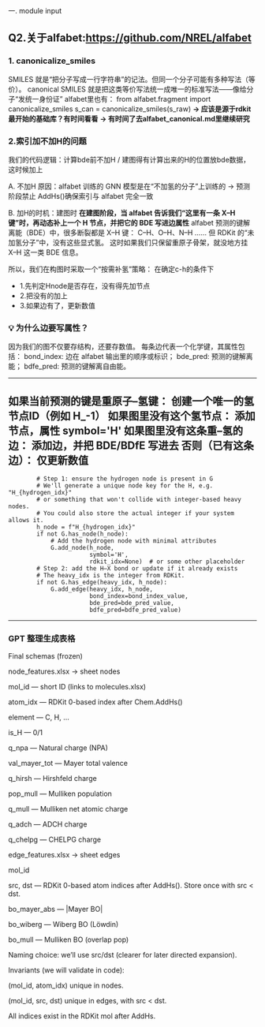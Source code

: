 一. module input

## **Q2.关于alfabet:https://github.com/NREL/alfabet**

### 1. canonicalize_smiles

SMILES 就是“把分子写成一行字符串”的记法。但同一个分子可能有多种写法（等价）。
canonical SMILES 就是把这类等价写法统一成唯一的标准写法——像给分子“发统一身份证”
alfabet里也有：
from alfabet.fragment import canonicalize_smiles
s_can = canonicalize_smiles(s_raw)
**-> 应该是源于rdkit最开始的基础库？有时间看看**
**-> 有时间了去alfabet_canonical.md里继续研究**

### 2.索引加不加H的问题
我们的代码逻辑：计算bde前不加H / 建图得有计算出来的H的位置放bde数据，这时候加上

A. 不加H 原因：alfabet 训练的 GNN 模型是在“不加氢的分子”上训练的
-> 预测阶段禁止 AddHs()确保索引与 alfabet 完全一致

B. 加H的时机：建图时
**在建图阶段，当 alfabet 告诉我们“这里有一条 X–H 键”时，再动态补上一个 H 节点，并把它的 BDE 写进边属性**
alfabet 预测的键解离能（BDE）中，很多断裂都是 X–H 键：
C–H、O–H、N–H ……
但 RDKit 的“未加氢分子”中，没有这些显式氢。
这时如果我们只保留重原子骨架，就没地方挂 X–H 这一类 BDE 信息。

所以，我们在构图时采取一个“按需补氢”策略：
在确定c-h的条件下
- 1.先判定Hnode是否存在，没有得先加节点
- 2.把没有的加上
- 3.如果边有了，更新数值

### 💡 为什么边要写属性？
因为我们的图不仅要存结构，还要存数值。
每条边代表一个化学键，其属性包括：
bond_index: 边在 alfabet 输出里的顺序或标识；
bde_pred: 预测的键解离能；
bdfe_pred: 预测的键解离自由能。

---
如果当前预测的键是重原子–氢键：
    创建一个唯一的氢节点ID（例如 H_-1）
    如果图里没有这个氢节点：
        添加节点，属性 symbol='H'
    如果图里没有这条重–氢的边：
        添加边，并把 BDE/BDfE 写进去
    否则（已有这条边）：
        仅更新数值
---
            # Step 1: ensure the hydrogen node is present in G
            # We'll generate a unique node key for the H, e.g. "H_{hydrogen_idx}"
            # or something that won't collide with integer-based heavy nodes.
            # You could also store the actual integer if your system allows it.           
            h_node = f"H_{hydrogen_idx}"
            if not G.has_node(h_node):
                # Add the hydrogen node with minimal attributes
                G.add_node(h_node,
                           symbol='H',
                           rdkit_idx=None)  # or some other placeholder
            # Step 2: add the H–X bond or update if it already exists
            # The heavy_idx is the integer from RDKit.
            if not G.has_edge(heavy_idx, h_node):
                G.add_edge(heavy_idx, h_node,
                           bond_index=bond_index_value,
                           bde_pred=bde_pred_value,
                           bdfe_pred=bdfe_pred_value)
---

### GPT 整理生成表格
Final schemas (frozen)

node_features.xlsx → sheet nodes

mol_id — short ID (links to molecules.xlsx)

atom_idx — RDKit 0-based index after Chem.AddHs()

element — C, H, …

is_H — 0/1

q_npa — Natural charge (NPA)

val_mayer_tot — Mayer total valence

q_hirsh — Hirshfeld charge

pop_mull — Mulliken population

q_mull — Mulliken net atomic charge

q_adch — ADCH charge

q_chelpg — CHELPG charge

edge_features.xlsx → sheet edges

mol_id

src, dst — RDKit 0-based atom indices after AddHs(). Store once with src < dst.

bo_mayer_abs — |Mayer BO|

bo_wiberg — Wiberg BO (Löwdin)

bo_mull — Mulliken BO (overlap pop)

Naming choice: we’ll use src/dst (clearer for later directed expansion).

Invariants (we will validate in code):

(mol_id, atom_idx) unique in nodes.

(mol_id, src, dst) unique in edges, with src < dst.

All indices exist in the RDKit mol after AddHs.